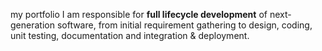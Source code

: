 my portfolio
I am responsible for <strong>full lifecycle development</strong> of next-generation software, from initial
                requirement gathering to design, coding, unit testing, documentation and integration & deployment.